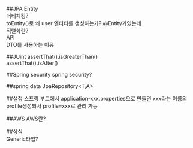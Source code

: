 ##JPA
Entity  
더티체킹?  
toEntity()로 왜 user 엔티티를 생성하는가? @Entity가있는데  
직렬화란?  
API  
DTO를 사용하는 이유


##JUint
assertThat().isGreaterThan()  
assertThat().isAfter()  


##Spring security
spring security?  

##spring data
JpaRepository<T,A>  

##설정
스프링 부트에서 application-xxx.properties으로 만들면
xxx라는 이름의 profile생성되서 profile=xxx로 관리 가능

##AWS
AWS란?

##상식  
Generic타입?